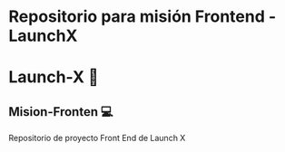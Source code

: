 
# Repositorio para misión Frontend - LaunchX

# Launch-X 🚀
## Mision-Fronten 💻

Repositorio de proyecto Front End de Launch X	
